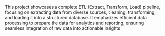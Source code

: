 
This project showcases a complete ETL (Extract, Transform, Load) pipeline, focusing on extracting data from diverse sources, cleaning, transforming, and loading it into a structured database. It emphasizes efficient data processing to prepare the data for analytics and reporting, ensuring seamless integration of raw data into actionable insights
